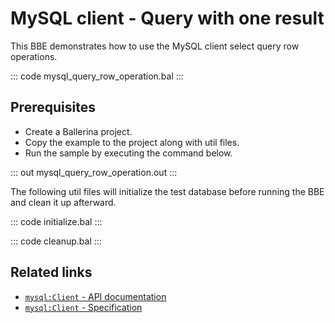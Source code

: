 # MySQL client - Query with one result

This BBE demonstrates how to use the MySQL client select query row operations. 

::: code mysql_query_row_operation.bal :::

## Prerequisites
- Create a Ballerina project.
- Copy the example to the project along with util files.
- Run the sample by executing the command below.

::: out mysql_query_row_operation.out :::

The following util files will initialize the test database before running the BBE and clean it up afterward.

::: code initialize.bal :::

::: code cleanup.bal :::

## Related links
- [`mysql:Client` - API documentation](https://lib.ballerina.io/ballerinax/mysql/latest/)
- [`mysql:Client` - Specification](https://github.com/ballerina-platform/module-ballerinax-mysql/blob/master/docs/spec/spec.md#2-client)
